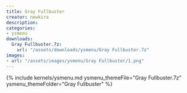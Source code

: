```yaml
---
title: Gray Fullbuster
creator: newkira
description: 
categories:
- ysmenu
downloads:
  Gray Fullbuster.7z:
    url: "/assets/downloads/ysmenu/Gray Fullbuster.7z"
images:
- url: "/assets/images/ysmenu/Gray Fullbuster/1.png"
---
```


{% include kernels/ysmenu.md ysmenu_themeFile="Gray Fullbuster.7z" ysmenu_themeFolder="Gray Fullbuster" %}
